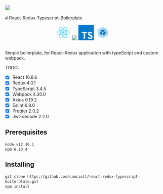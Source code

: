<p align="left">
<img src="https://travis-ci.com/canciolt/react-redux-typescript-boilerplate.svg?branch=master" width="50">
</p>
# React-Redux-Typescript-Boilerplate

<p align="center">
<img src="https://raw.githubusercontent.com/github/explore/80688e429a7d4ef2fca1e82350fe8e3517d3494d/topics/react/react.png" width="50">
<img src="https://d33wubrfki0l68.cloudfront.net/0834d0215db51e91525a25acf97433051f280f2f/c30f5/img/redux.svg" width="50">
<img src="https://raw.githubusercontent.com/github/explore/80688e429a7d4ef2fca1e82350fe8e3517d3494d/topics/typescript/typescript.png" width="50">
<img src="https://raw.githubusercontent.com/github/explore/80688e429a7d4ef2fca1e82350fe8e3517d3494d/topics/webpack/webpack.png" width="50">
</p>

##

Simple boilerplate, for React-Redux application with typeScript and custom webpack.

TODO:

- [x] React 16.8.6
- [x] Redux 4.0.1
- [x] TypeScript 3.4.5
- [x] Webpack 4.30.0
- [x] Axios 0.19.2
- [x] Eslint 6.8.0
- [x] Prettier 2.0.2
- [x] Jwt-decode 2.2.0

## Prerequisites

```
node v12.16.1
npm 6.13.4
```

## Installing

```
git clone https://github.com/canciolt/react-redux-typescript-boilerplate.git
npm install
```

